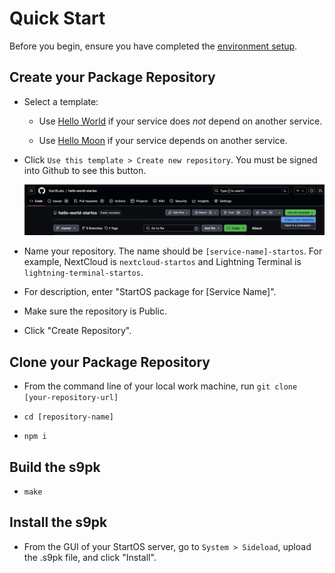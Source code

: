 # Quick Start

Before you begin, ensure you have completed the [environment setup](./environment-setup.md).

## Create your Package Repository

- Select a template:

  - Use <a href="https://github.com/Start9Labs/hello-world-startos" target="_blank">Hello World</a> if your service does _not_ depend on another service.

  - Use <a href="https://github.com/Start9Labs/hello-moon-startos" target="_blank">Hello Moon</a> if your service depends on another service.

- Click `Use this template > Create new repository`. You must be signed into Github to see this button.

  ![use Github template](./assets/use-github-template.png)

- Name your repository. The name should be `[service-name]-startos`. For example, NextCloud is `nextcloud-startos` and Lightning Terminal is `lightning-terminal-startos`.

- For description, enter "StartOS package for [Service Name]".

- Make sure the repository is Public.

- Click "Create Repository".

## Clone your Package Repository

- From the command line of your local work machine, run `git clone [your-repository-url]`

- `cd [repository-name]`

- `npm i`

## Build the s9pk

- `make`

## Install the s9pk

- From the GUI of your StartOS server, go to `System > Sideload`, upload the .s9pk file, and click "Install".
